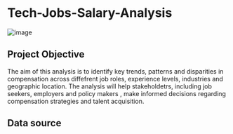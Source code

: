 # Tech-Jobs-Salary-Analysis

![image](https://github.com/Winnykinyumu/Tech-Jobs-Salary-Analysis/assets/124139386/222450fb-e566-44f5-8000-c851c1d0dfec)

## Project Objective
The aim of this analysis is to identify key trends, patterns and disparities in compensation across diffefrent job roles, experience levels, industries and geographic location.
The analysis will help stakeholdetrs, including job seekers, employers and policy makers , make informed decisions regarding compensation strategies and talent acquisition.

## Data source


